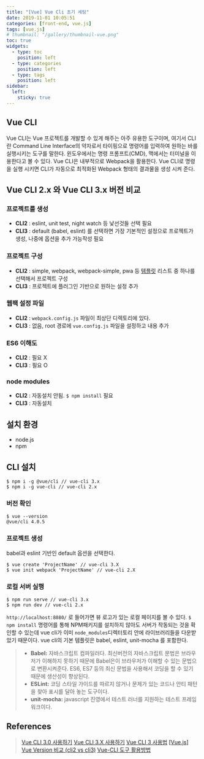 ```yaml
---
title: "[Vue] Vue Cli 초기 세팅"
date: 2019-11-01 10:05:51
categories: [front-end, vue.js]
tags: [vue.js]
# thumbnail: "/gallery/thumbnail-vue.png"
toc: true
widgets:
  - type: toc
    position: left
  - type: categories
    position: left
  - type: tags
    position: left
sidebar:
  left:
    sticky: true
---
```


## Vue CLI
Vue CLI는 Vue 프로젝트를 개발할 수 있게 해주는 아주 유용한 도구이며, 여기서 CLI란 Command Line Interface의 약자로서 타이핑으로 명령어를 입력하여 원하는 바를 실행시키는 도구를 말한다. 윈도우에서는 명령 프롬프트(CMD), 맥에서는 터미널을 이용한다고 볼 수 있다. Vue CLI은 내부적으로 Webpack을 활용한다. Vue CLI로 명령을 실행 시키면 CLI가 자동으로 최적화된 Webpack 형태의 결과물을 생성 시켜 준다.

<!-- more -->

## Vue CLI 2.x 와 Vue CLI 3.x 버전 비교

### 프로젝트를 생성

* **CLI2** : eslint, unit test, night watch 등 낯선것들 선택 필요
* **CLI3** : default (babel, eslint) 를 선택하면 가장 기본적인 설정으로 프로젝트가 생성, 나중에 옵션을 추가 가능작성 필요 

### 프로젝트 구성

* **CLI2** : simple, webpack, webpack-simple, pwa 등 [템플릿](https://github.com/vuejs-templates/webpack-simple/tree/master/template) 리스트 중 하나를 선택해서 프로젝트 구성
* **CLI3** : 프로젝트에 플러그인 기반으로 원하는 설정 추가

### 웹팩 설정 파일

* **CLI2** : `webpack.config.js` 파일이 최상단 디렉토리에 있다.
* **CLI3** : 없음, root 경로에 `vue.config.js` 파일을 설정하고 내용 추가

### ES6 이해도

* **CLI2** : 필요 X
* **CLI3** : 필요 O

### node modules

* **CLI2** : 자동설치 안됨. `$ npm install` 필요
* **CLI3** : 자동설치

## 설치 환경
* node.js
* npm

## CLI 설치
```
$ npm i -g @vue/cli // vue-cli 3.x
$ npm i -g vue-cli // vue-cli 2.x
```

### 버전 확인
```
$ vue --version
@vue/cli 4.0.5
```

### 프로젝트 생성
babel과 eslint 기반인 default 옵션을 선택한다.
```
$ vue create 'ProjectName' // vue-cli 3.X
$ vue init webpack 'ProjectName' // vue-cli 2.X
```

### 로컬 서버 실행
```
$ npm run serve // vue-cli 3.x
$ npm run dev // vue-cli 2.x
```

`http://localhost:8080/` 로 들어가면 뷰 로고가 있는 로컬 페이지를 볼 수 있다. 
`$ npm install` 명령어를 통해 NPM패키지를 설치하지 않아도 서버가 작동되는 것을 확인할 수 있는데 vue cli가 이미 `node_modules`디렉터토리 안에 라이브러리들을 다운받았기 때문이다. vue cli의 기본 템플릿은 babel, eslint, unit-mocha 를 포함한다.

> * **Babel:** 자바스크립트 컴파일러다. 최신버전의 자바스크립트 문법은 브라우저가 이해하지 못하기 때문에 Babel은이 브라우저가 이해할 수 있는 문법으로 변환시켜준다. ES6, ES7 등의 최신 문법을 사용해서 코딩을 할 수 있기 때문에 생산성이 향상된다.  
> * **ESLint:** 코딩 스타일 가이드를 따르지 않거나 문제가 있는 코드나 안티 패턴을 찾아 표시를 달아 놓는 도구이다.  
> * **unit-mocha:** javascript 진영에서 테스트 러너를 지원하는 테스트 프레임워크이다.

## References
> [Vue CLI 3.0 사용하기](https://vuejs.kr/vue/vue-cli/2018/01/27/vue-cli-3)
> [Vue CLI 3.X 사용하기](https://velog.io/@skyepodium/Vue-CLI-3.X-사용하기)
> [Vue CLI 3 사용법](https://www.daleseo.com/vue-cli3)
> [[Vue.js] Vue Version 비교 (cli2 vs cli3)](https://soraji.github.io/front/2019/11/04/VueVersion)
> [Vue-CLI 도구 활용방법](https://ux.stories.pe.kr/136)

